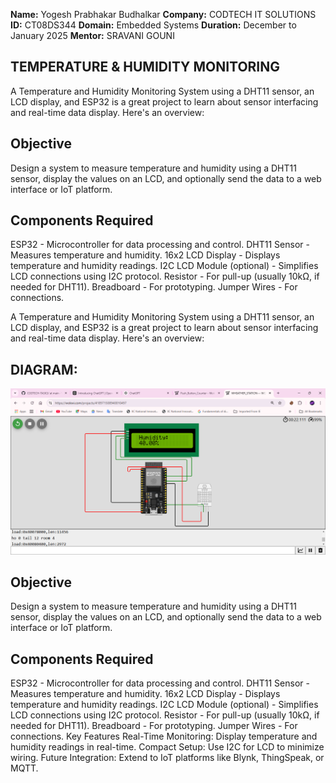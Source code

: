 **Name:**    Yogesh Prabhakar Budhalkar
**Company:** CODTECH IT SOLUTIONS
**ID:**      CT08DS344
**Domain:**  Embedded Systems
**Duration:** December to January 2025
**Mentor:**   SRAVANI GOUNI

## TEMPERATURE & HUMIDITY MONITORING 
A Temperature and Humidity Monitoring System using a DHT11 sensor, an LCD display, and ESP32 is a great project to learn about sensor interfacing and real-time data display. Here's an overview:

## Objective
Design a system to measure temperature and humidity using a DHT11 sensor, display the values on an LCD, and optionally send the data to a web interface or IoT platform.

## Components Required
ESP32 - Microcontroller for data processing and control.
DHT11 Sensor - Measures temperature and humidity.
16x2 LCD Display - Displays temperature and humidity readings.
I2C LCD Module (optional) - Simplifies LCD connections using I2C protocol.
Resistor - For pull-up (usually 10kΩ, if needed for DHT11).
Breadboard - For prototyping.
Jumper Wires - For connections.


A Temperature and Humidity Monitoring System using a DHT11 sensor, an LCD display, and ESP32 is a great project to learn about sensor interfacing and real-time data display. Here's an overview:

## DIAGRAM:
![image_alt](https://github.com/YOGESH-BUDHALKAR8055/CODTECH-TASK3/blob/main/WHEATHER_STATION---%20WOKWI_SIM%20-%20Wokwi%20ESP32,%20STM32,%20Arduino%20Simulator%20-%20Google%20Chrome%2020-01-2025%2011_10_20.png?raw=true)

## Objective
Design a system to measure temperature and humidity using a DHT11 sensor, display the values on an LCD, and optionally send the data to a web interface or IoT platform.

## Components Required
ESP32 - Microcontroller for data processing and control.
DHT11 Sensor - Measures temperature and humidity.
16x2 LCD Display - Displays temperature and humidity readings.
I2C LCD Module (optional) - Simplifies LCD connections using I2C protocol.
Resistor - For pull-up (usually 10kΩ, if needed for DHT11).
Breadboard - For prototyping.
Jumper Wires - For connections.
Key Features
Real-Time Monitoring: Display temperature and humidity readings in real-time.
Compact Setup: Use I2C for LCD to minimize wiring.
Future Integration: Extend to IoT platforms like Blynk, ThingSpeak, or MQTT.
